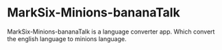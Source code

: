 # MarkSix-Minions-bananaTalk
 MarkSix-Minions-bananaTalk is a language converter app. Which convert the english language to minions language.
